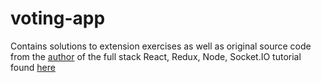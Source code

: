 # voting-app

Contains solutions to extension exercises as well as original source code from the
[author](https://github.com/teropa) of the full stack React, Redux, Node, Socket.IO
tutorial found [here](http://teropa.info/blog/2015/09/10/full-stack-redux-tutorial.html)
